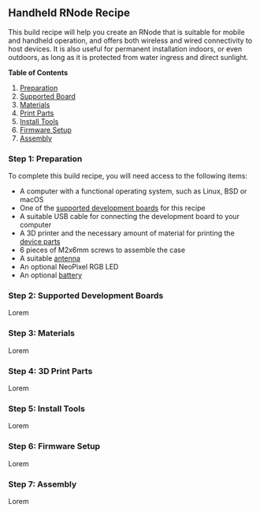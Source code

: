 [date]: <> (2023-01-14)
[title]: <> (Handheld RNode)
[image]: <> (gfx/rnode_iso.webp)
[excerpt]: <> (This RNode is suitable for mobile and handheld operation, and offers both wireless and wired connectivity to host devices. A good all-round unit. It is also suitable for permanent installation indoors.)
## Handheld RNode Recipe
This build recipe will help you create an RNode that is suitable for mobile and handheld operation, and offers both wireless and wired connectivity to host devices. It is also useful for permanent installation indoors, or even outdoors, as long as it is protected from water ingress and direct sunlight.

**Table of Contents**

1. [Preparation](#prep)
2. [Supported Board](#devboard)
3. [Materials](#materials)
4. [Print Parts](#parts)
5. [Install Tools](#tools)
6. [Firmware Setup](#firmware)
7. [Assembly](#assembly)


### <a name="prep"></a>Step 1: Preparation
To complete this build recipe, you will need access to the following items:

- A computer with a functional operating system, such as Linux, BSD or macOS
- One of the [supported development boards](#devboard) for this recipe
- A suitable USB cable for connecting the development board to your computer
- A 3D printer and the necessary amount of material for printing the [device parts](#parts)
- 6 pieces of M2x6mm screws to assemble the case
- A suitable [antenna](#antenna)
- An optional NeoPixel RGB LED
- An optional [battery](#battery)

### <a name="devboard"></a>Step 2: Supported Development Boards

Lorem

### <a name="materials"></a>Step 3: Materials

Lorem

### <a name="parts"></a>Step 4: 3D Print Parts

Lorem

### <a name="tools"></a>Step 5: Install Tools

Lorem

### <a name="firmware"></a>Step 6: Firmware Setup

Lorem

### <a name="assembly"></a>Step 7: Assembly

Lorem

